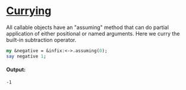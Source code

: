 [1]: https://rosettacode.org/wiki/Currying

# [Currying][1]


All callable objects have an "assuming" method that can do partial application of either positional or named arguments.  Here we curry the built-in subtraction operator.

```perl
my &negative = &infix:<->.assuming(0);
say negative 1;
```

#### Output:
```
-1
```
